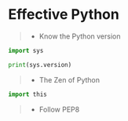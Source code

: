 # **Effective Python**

> - Know the Python version
```Python
import sys

print(sys.version)
```

> - The Zen of Python
```Python
import this
```

> - Follow PEP8